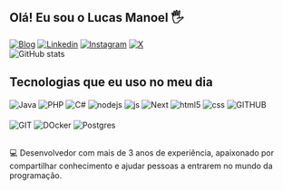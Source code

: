 ## Olá! Eu sou o Lucas Manoel 🖐️

[![Blog](https://img.shields.io/website?label=lucasmanoel.com&style=for-the-badge&url=https://lucasmanoel.com/)](https://lucasmanoel.com)
[![Linkedin](https://img.shields.io/badge/LinkedIn-0077B5?style=for-the-badge&logo=linkedin&logoColor=white)](https://www.linkedin.com/in/lucas-manoel-developer/)
[![Instagram](https://img.shields.io/badge/Instagram-E4405F?style=for-the-badge&logo=instagram&logoColor=white)](https://www.instagram.com/zzlucca_/)
[![X](https://img.shields.io/badge/Twitter-1DA1F2?style=for-the-badge&logo=twitter&logoColor=white)](https://x.com/LucasMa30817760)<br/>
![GitHub stats](https://github-readme-stats.vercel.app/api?username=lucasmanoel1&show_icons=true&theme=dark)


## Tecnologias que eu uso no meu dia

<div style="display: inline_block">
  <img align="center" alt="Java" src="https://img.shields.io/badge/Java-ED8B00?style=for-the-badge&logo=openjdk&logoColor=white" />
  <img align="center" alt="PHP" src="https://img.shields.io/badge/php-%23777BB4.svg?style=for-the-badge&logo=php&logoColor=white" />
  <img align="center" alt="C#" src="https://img.shields.io/badge/c%23-%23239120.svg?style=for-the-badge&logo=csharp&logoColor=white" />
  <img align="center" alt="nodejs" src="https://img.shields.io/badge/Node.js-43853D?style=for-the-badge&logo=node.js&logoColor=white" />
  <img align="center" alt="js" src="https://img.shields.io/badge/JavaScript-F7DF1E?style=for-the-badge&logo=javascript&logoColor=black" />
  <img align="center" alt="Next" src="https://img.shields.io/badge/Next-black?style=for-the-badge&logo=next.js&logoColor=white" />
  <img align="center" alt="html5" src="https://img.shields.io/badge/HTML5-E34F26?style=for-the-badge&logo=html5&logoColor=white" />
  <img align="center" alt="css" src="https://img.shields.io/badge/CSS3-1572B6?style=for-the-badge&logo=css3&logoColor=white" />
  <img align="center" alt="GITHUB" src="https://img.shields.io/badge/github-%23121011.svg?style=for-the-badge&logo=github&logoColor=white" /><br/><br/>
  <img align="center" alt="GIT" src="https://img.shields.io/badge/git-%23F05033.svg?style=for-the-badge&logo=git&logoColor=white" />
  <img align="center" alt="DOcker" src="https://img.shields.io/badge/docker-%230db7ed.svg?style=for-the-badge&logo=docker&logoColor=white" />
  <img align="center" alt="Postgres" src="https://img.shields.io/badge/postgres-%23316192.svg?style=for-the-badge&logo=postgresql&logoColor=white" />
  
</div><br/>

💻 Desenvolvedor com mais de 3 anos de experiência, apaixonado por compartilhar conhecimento e ajudar pessoas a entrarem no mundo da programação.



